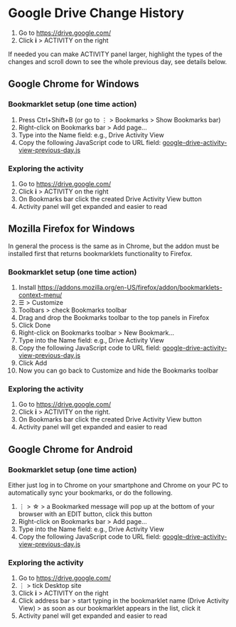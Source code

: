 # Google Drive Change History

1. Go to https://drive.google.com/
2. Click **i** > ACTIVITY on the right

If needed you can make ACTIVITY panel larger, highlight the types of the changes and scroll down to see the whole previous day, see details below.

## Google Chrome for Windows

### Bookmarklet setup (one time action)
1. Press Ctrl+Shift+B (or go to ⋮ > Bookmarks > Show Bookmarks bar)
2. Right-click on Bookmarks bar > Add page...
3. Type into the Name field: e.g., Drive Activity View
4. Copy the following JavaScript code to URL field: [google-drive-activity-view-previous-day.js](google-drive-activity-view-previous-day.js)

### Exploring the activity
1. Go to https://drive.google.com/
2. Click **i** > ACTIVITY on the right
3. On Bookmarks bar click the created Drive Activity View button
4. Activity panel will get expanded and easier to read

## Mozilla Firefox for Windows
In general the process is the same as in Chrome, but the addon must be installed first that returns bookmarklets functionality to Firefox.

### Bookmarklet setup (one time action)
1. Install https://addons.mozilla.org/en-US/firefox/addon/bookmarklets-context-menu/
2. ☰ > Customize
3. Toolbars > check Bookmarks toolbar
4. Drag and drop the Bookmarks toolbar to the top panels in Firefox
5. Click Done
6. Right-click on Bookmarks toolbar > New Bookmark...
7. Type into the Name field: e.g., Drive Activity View
8. Copy the following JavaScript code to URL field: [google-drive-activity-view-previous-day.js](google-drive-activity-view-previous-day.js)
9. Click Add
10. Now you can go back to Customize and hide the Bookmarks toolbar

### Exploring the activity
1. Go to https://drive.google.com/
2. Click **i** > ACTIVITY on the right.
3. On Bookmarks bar click the created Drive Activity View button
4. Activity panel will get expanded and easier to read

## Google Chrome for Android

### Bookmarklet setup (one time action)

Either just log in to Chrome on your smartphone and Chrome on your PC to automatically sync your bookmarks, or do the following.
1. ⋮ > ☆ > a Bookmarked message will pop up at the bottom of your browser with an EDIT button, click this button
2. Right-click on Bookmarks bar > Add page...
3. Type into the Name field: e.g., Drive Activity View
4. Copy the following JavaScript code to URL field: [google-drive-activity-view-previous-day.js](google-drive-activity-view-previous-day.js)

### Exploring the activity
1. Go to https://drive.google.com/
2. ⋮ > tick Desktop site
3. Click **i** > ACTIVITY on the right
4. Click address bar > start typing in the bookmarklet name (Drive Activity View) > as soon as our bookmarklet appears in the list, click it
5. Activity panel will get expanded and easier to read
